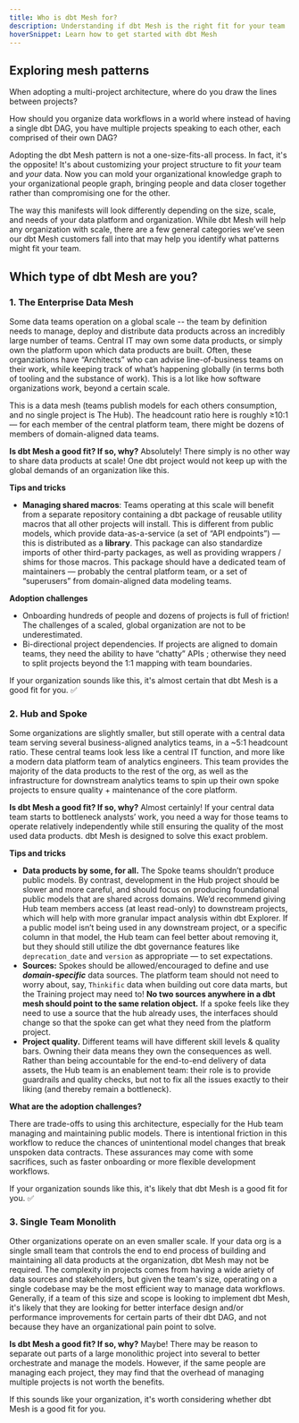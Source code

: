```yaml
---
title: Who is dbt Mesh for?
description: Understanding if dbt Mesh is the right fit for your team
hoverSnippet: Learn how to get started with dbt Mesh
---
```

## Exploring mesh patterns

When adopting a multi-project architecture, where do you draw the lines between projects?

How should you organize data workflows in a world where instead of having a single dbt DAG, you have multiple projects speaking to each other, each comprised of their own DAG?

Adopting the dbt Mesh pattern is not a one-size-fits-all process. In fact, it's the opposite! It's about customizing your project structure to fit _your_ team and _your_ data. Now you can mold your organizational knowledge graph to your organizational people graph, bringing people and data closer together rather than compromising one for the other. 

The way this manifests will look differently depending on the size, scale, and needs of your data platform and organization. While dbt Mesh will help any organization with scale, there are a few general categories we’ve seen our dbt Mesh customers fall into that may help you identify what patterns might fit your team.


## Which type of dbt Mesh are you?

### 1. The Enterprise Data Mesh

Some data teams operation on a global scale -- the team by definition needs to manage, deploy and distribute data products across an incredibly large number of teams. Central IT may own some data products, or simply own the platform upon which data products are built. Often, these organziations have “Architects” who can advise line-of-business teams on their work, while keeping track of what’s happening globally (in terms both of tooling and the substance of work). This is a lot like how software organizations work, beyond a certain scale.

This is a data mesh (teams publish models for each others consumption, and no single project is The Hub). The headcount ratio here is roughly ≥10:1 — for each member of the central platform team, there might be dozens of members of domain-aligned data teams.

**Is dbt Mesh a good fit? If so, why?** Absolutely! There simply is no other way to share data products at scale! One dbt project would not keep up with the global demands of an organization like this.

**Tips and tricks**

- **Managing shared macros**: Teams operating at this scale will benefit from a separate repository containing a dbt package of reusable utility macros that all other projects will install. This is different from public models, which provide data-as-a-service (a set of “API endpoints”) — this is distributed as a **library**. This package can also standardize imports of other third-party packages, as well as providing wrappers / shims for those macros. This package should have a dedicated team of maintainers — probably the central platform team, or a set of “superusers” from domain-aligned data modeling teams.

**Adoption challenges**

- Onboarding hundreds of people and dozens of projects is full of friction! The challenges of a scaled, global organization are not to be underestimated.
- Bi-directional project dependencies. If projects are aligned to domain teams, they need the ability to have “chatty” APIs ; otherwise they need to split projects beyond the 1:1 mapping with team boundaries.

If your organization sounds like this, it's almost certain that dbt Mesh is a good fit for you. ✅

### 2. Hub and Spoke

Some organizations are slightly smaller, but still operate with a central data team serving several business-aligned analytics teams, in a ~5:1 headcount ratio. These central teams look less like a central IT function, and more like a modern data platform team of analytics engineers. This team provides the majority of the data products to the rest of the org, as well as the infrastructure for downstream analytics teams to spin up their own spoke projects to ensure quality + maintenance of the core platform.

**Is dbt Mesh a good fit? If so, why?**  Almost certainly! If your central data team starts to bottleneck analysts’ work, you need a way for those teams to operate relatively independently while still ensuring the quality of the most used data products. dbt Mesh is designed to solve this exact problem.

**Tips and tricks**

- **Data products by some, for all.** The Spoke teams shouldn’t produce public models. By contrast, development in the Hub project should be slower and more careful, and should focus on producing foundational public models that are shared across domains. We’d recommend giving Hub team members access (at least read-only) to downstream projects, which will help with more granular impact analysis within dbt Explorer. If a public model isn’t being used in any downstream project, or a specific column in that model, the Hub team can feel better about removing it, but they should still utilize the dbt governance features like `deprecation_date` and `version` as appropriate — to set expectations.
- **Sources:** Spokes should be allowed/encouraged to define and use ***domain-specific*** data sources. The platform team should not need to worry about, say, `Thinkific` data when building out core data marts, but the Training project may need to! **No two sources anywhere in a dbt mesh should point to the same relation object.** If a spoke feels like they need to use a source that the hub already uses, the interfaces should change so that the spoke can get what they need from the platform project.
- **Project quality.** Different teams will have different skill levels & quality bars. Owning their data means they own the consequences as well. Rather than being accountable for the end-to-end delivery of data assets, the Hub team is an enablement team: their role is to provide guardrails and quality checks, but not to fix all the issues exactly to their liking (and thereby remain a bottleneck).

**What are the adoption challenges?**

There are trade-offs to using this architecture, especially for the Hub team managing and maintaining public models. There is intentional friction in this workflow to reduce the chances of unintentional model changes that break unspoken data contracts. These assurances may come with some sacrifices, such as faster onboarding or more flexible development workflows.

If your organization sounds like this, it's likely that dbt Mesh is a good fit for you. ✅

### 3. Single Team Monolith

Other organizations operate on an even smaller scale. If your data org is a single small team that controls the end to end process of building and maintaining all data products at the organization, dbt Mesh may not be required. The complexity in projects comes from having a wide ariety of data sources and stakeholders, but given the team's size, operating on a single codebase may be the most efficient way to manage data workflows. Generally, if a team of this size and scope is looking to implement dbt Mesh, it's likely that they are looking for better interface design and/or performance improvements for certain parts of their dbt DAG, and not because they have an organizational pain point to solve.

**Is dbt Mesh a good fit? If so, why?**  Maybe! There may be reason to separate out parts of a large monolithic project into several to better orchestrate and manage the models. However, if the same people are managing each project, they may find that the overhead of managing multiple projects is not worth the benefits.

If this sounds like your organization, it's worth considering whether dbt Mesh is a good fit for you.
